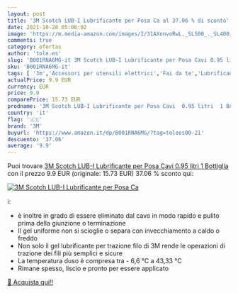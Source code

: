 ```yaml
---
layout: post
title: '3M Scotch LUB-I Lubrificante per Posa Ca al 37.06 % di sconto'
date: 2021-10-28 05:06:02
image: 'https://m.media-amazon.com/images/I/31AXnnvoRwL._SL500_._SL400_.jpg'
comments: true
category: ofertas
author: 'tole.es'
slug: 'B001RNA6MG-it 3M Scotch LUB-I Lubrificante per Posa Cavi 0.95 litri 1...'
sku: 'B001RNA6MG-it'
tags: [ '3m','Accessori per utensili elettrici','Fai da te','Lubrificanti','Utensili elettrici e a mano', ]
actualPrice: 9.9 EUR
currency: EUR
price: 9.9
comparePrice: 15.73 EUR
prodname: '3M Scotch LUB-I Lubrificante per Posa Cavi  0.95 litri  1 Bottiglia'
country: 'it'
flag: '🇮🇹'
brand: '3M'
buyurl: 'https://www.amazon.it/dp/B001RNA6MG/?tag=tolees00-21'
descuento: '37.06'
average: '9.9'
---
```


Puoi trovare [3M Scotch LUB-I Lubrificante per Posa Cavi  0.95 litri  1 Bottiglia](https://www.amazon.it/dp/B001RNA6MG/?tag=tolees00-21) con il prezzo 9.9 EUR (originale: 15.73 EUR) 37.06 % sconto qui:

[![3M Scotch LUB-I Lubrificante per Posa Ca](https://m.media-amazon.com/images/I/31AXnnvoRwL._SL500_._SL400_.jpg)](https://www.amazon.it/dp/B001RNA6MG/?tag=tolees00-21)

ℹ️:

- è inoltre in grado di essere eliminato dal cavo in modo rapido e pulito prima della giunzione o terminazione
- Il gel uniforme non si scioglie o separa con invecchiamento a caldo o freddo
- Non solo il gel lubrificante per trazione filo di 3M rende le operazioni di trazione dei fili più semplici e sicure
- La temperatura duso è compresa tra - 6,6 °C a 43,33 °C
- Rimane spesso, liscio e pronto per essere applicato

[🛒 Acquista qui!!](https://www.amazon.it/dp/B001RNA6MG/?tag=tolees00-21)
